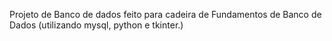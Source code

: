 Projeto de Banco de dados feito para cadeira de Fundamentos de Banco de Dados (utilizando mysql, python e tkinter.)
